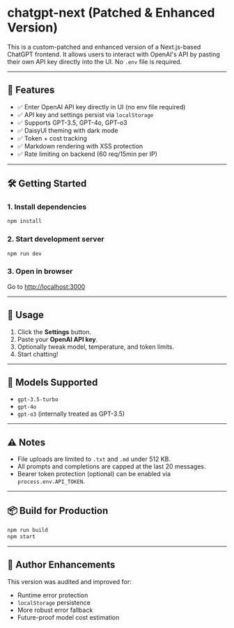 
# chatgpt-next (Patched & Enhanced Version)

This is a custom-patched and enhanced version of a Next.js-based ChatGPT frontend. It allows users to interact with OpenAI's API by pasting their own API key directly into the UI. No `.env` file is required.

---

## 🚀 Features

- ✅ Enter OpenAI API key directly in UI (no env file required)
- ✅ API key and settings persist via `localStorage`
- ✅ Supports GPT-3.5, GPT-4o, GPT-o3
- ✅ DaisyUI theming with dark mode
- ✅ Token + cost tracking
- ✅ Markdown rendering with XSS protection
- ✅ Rate limiting on backend (60 req/15min per IP)

---

## 🛠️ Getting Started

### 1. Install dependencies

```bash
npm install
```

### 2. Start development server

```bash
npm run dev
```

### 3. Open in browser

Go to [http://localhost:3000](http://localhost:3000)

---

## 🧪 Usage

1. Click the **Settings** button.
2. Paste your **OpenAI API key**.
3. Optionally tweak model, temperature, and token limits.
4. Start chatting!

---

## 🧠 Models Supported

- `gpt-3.5-turbo`
- `gpt-4o`
- `gpt-o3` (internally treated as GPT-3.5)

---

## ⚠️ Notes

- File uploads are limited to `.txt` and `.md` under 512 KB.
- All prompts and completions are capped at the last 20 messages.
- Bearer token protection (optional) can be enabled via `process.env.API_TOKEN`.

---

## 📦 Build for Production

```bash
npm run build
npm start
```

---

## 🧼 Author Enhancements

This version was audited and improved for:

- Runtime error protection
- `localStorage` persistence
- More robust error fallback
- Future-proof model cost estimation

